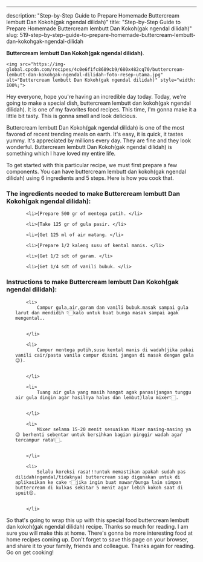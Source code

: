 ---
description: "Step-by-Step Guide to Prepare Homemade Buttercream lembutt Dan Kokoh(gak ngendal dilidah)"
title: "Step-by-Step Guide to Prepare Homemade Buttercream lembutt Dan Kokoh(gak ngendal dilidah)"
slug: 519-step-by-step-guide-to-prepare-homemade-buttercream-lembutt-dan-kokohgak-ngendal-dilidah

<p>
	<strong>Buttercream lembutt Dan Kokoh(gak ngendal dilidah)</strong>. 
	
</p>
<p>
	
	<img src="https://img-global.cpcdn.com/recipes/4c0e6f1fc8689cb9/680x482cq70/buttercream-lembutt-dan-kokohgak-ngendal-dilidah-foto-resep-utama.jpg" alt="Buttercream lembutt Dan Kokoh(gak ngendal dilidah)" style="width: 100%;">
	
	
</p>
<p>
	Hey everyone, hope you're having an incredible day today. Today, we're going to make a special dish, buttercream lembutt dan kokoh(gak ngendal dilidah). It is one of my favorites food recipes. This time, I'm gonna make it a little bit tasty. This is gonna smell and look delicious.
</p>
	
<p>
	Buttercream lembutt Dan Kokoh(gak ngendal dilidah) is one of the most favored of recent trending meals on earth. It's easy, it is quick, it tastes yummy. It's appreciated by millions every day. They are fine and they look wonderful. Buttercream lembutt Dan Kokoh(gak ngendal dilidah) is something which I have loved my entire life.
</p>
<p>
	
</p>

<p>
To get started with this particular recipe, we must first prepare a few components. You can have buttercream lembutt dan kokoh(gak ngendal dilidah) using 6 ingredients and 5 steps. Here is how you cook that.
</p>

<h3>The ingredients needed to make Buttercream lembutt Dan Kokoh(gak ngendal dilidah):</h3>

<ol>
	
		<li>{Prepare 500 gr of mentega putih. </li>
	
		<li>{Take 125 gr of gula pasir. </li>
	
		<li>{Get 125 ml of air matang. </li>
	
		<li>{Prepare 1/2 kaleng susu of kental manis. </li>
	
		<li>{Get 1/2 sdt of garam. </li>
	
		<li>{Get 1/4 sdt of vanili bubuk. </li>
	
</ol>
<p>
	
</p>

<h3>Instructions to make Buttercream lembutt Dan Kokoh(gak ngendal dilidah):</h3>

<ol>
	
		<li>
			Campur gula,air,garam dan vanili bubuk.masak sampai gula larut dan mendidih 👇🏻kalo untuk buat bunga masak sampai agak mengental..
			
			
		</li>
	
		<li>
			Campur mentega putih,susu kental manis di wadah(jika pakai vanili cair/pasta vanila campur disini jangan di masak dengan gula😉).
			
			
		</li>
	
		<li>
			Tuang air gula yang masih hangat agak panas(jangan tunggu air gula dingin agar hasilnya halus dan lembut)lalu mixer👇🏻.
			
			
		</li>
	
		<li>
			Mixer selama 15-20 menit sesuaikan Mixer masing-masing ya 😉 berhenti sebentar untuk bersihkan bagian pinggir wadah agar tercampur rata👇🏻.
			
			
		</li>
	
		<li>
			Selalu koreksi rasa!!!untuk memastikan apakah sudah pas dilidah(ngendal/tidaknya) buttercream siap digunakan untuk di aplikasikan ke cake 👇🏻jika ingin buat mawar/bunga lain simpan buttercream di kulkas sekitar 5 menit agar lebih kokoh saat di spuit😉.
			
			
		</li>
	
</ol>

<p>
	
</p>

<p>
	So that's going to wrap this up with this special food buttercream lembutt dan kokoh(gak ngendal dilidah) recipe. Thanks so much for reading. I am sure you will make this at home. There's gonna be more interesting food at home recipes coming up. Don't forget to save this page on your browser, and share it to your family, friends and colleague. Thanks again for reading. Go on get cooking!
</p>
